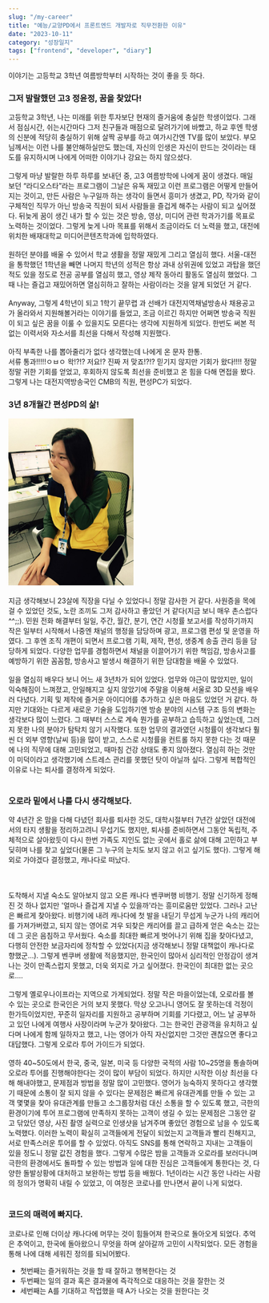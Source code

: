 ```yaml
---
slug: "/my-career"
title: "예능/교양PD에서 프론트엔드 개발자로 직무전환한 이유"
date: "2023-10-11"
category: "성장일지"
tags: ["frontend", "developer", "diary"]
---
```


이야기는 고등학교 3학년 여름방학부터 시작하는 것이 좋을 듯 하다.

### 그저 발랄했던 고3 정윤정, 꿈을 찾았다!

고등학교 3학년, 나는 미래를 위한 투자보단 현재의 즐거움에 충실한 학생이었다.
그래서 점심시간, 쉬는시간마다 그저 친구들과 매점으로 달려가기에 바빴고, 하교 후엔 학생의 신분에 적당히 충실하기 위해 살짝 공부를 하고 여가시간엔 TV를 많이 보았다. 부모님께서는 이런 나를 불안해하실만도 했는데, 자신의 인생은 자신이 만드는 것이라는 태도를 유지하시며 나에게 어떠한 이야기나 강요는 하지 않으셨다.
<br/>
<br/>
그렇게 마냥 발랄한 하루 하루를 보내던 중, 고3 여름방학에 나에게 꿈이 생겼다. 매일 보던 “라디오스타”라는 프로그램이 그날은 유독 재밌고 이런 프로그램은 어떻게 만들어지는 것이고, 만든 사람은 누구일까 하는 생각이 들면서 흥미가 생겼고, PD, 작가와 같이 구체적인 직무가 아닌 방송국 직원이 되서 사람들을 즐겁게 해주는 사람이 되고 싶어졌다. 뒤늦게 꿈이 생긴 내가 할 수 있는 것은 방송, 영상, 미디어 관련 학과가기를 목표로 노력하는 것이었다. 그렇게 늦게 나마 목표를 위해서 조금이라도 더 노력을 했고, 대전에 위치한 배재대학교 미디어콘텐츠학과에 입학하였다.
<br/>
<br/>
원하던 분야를 배울 수 있어서 학교 생활을 정말 재밌게 그리고 열심히 했다. 서울-대전을 통학했던 1학년을 빼면 나머지 학년의 성적은 항상 과내 상위권에 있었고 과탑을 했던 적도 있을 정도로 전공 공부를 열심히 했고, 영상 제작 동아리 활동도 열심히 했었다. 그 때 나는 즐겁고 재밌어하면 열심히하고 잘하는 사람이라는 것을 알게 되었던 거 같다.
<br/>
<br/>
Anyway, 그렇게 4학년이 되고 1학기 끝무렵 과 선배가 대전지역채널방송사 채용공고가 올라와서 지원해볼거라는 이야기를 들었고, 조금 이르긴 하지만 어쩌면 방송국 직원이 되고 싶은 꿈을 이룰 수 있을지도 모른다는 생각에 지원하게 되었다. 한번도 써본 적 없는 이력서와 자소서를 최선을 다해서 작성해 지원했다.
<br/>
<br/>
아직 부족한 나를 뽑아줄리가 없다 생각했는데 나에게 온 문자 한통.  
서류 통과!!!!!ㅇㅂㅇ 왁!?!? 저요!? 진짜 저 맞죠!?!? 믿기지 않지만 기회가 왔다!!!!
정말 정말 귀한 기회를 얻었고, 후회하지 않도록 최선을 준비했고 온 힘을 다해 면접을 봤다. 그렇게 나는 대전지역방송국인 CMB의 직원, 편성PC가 되었다.

### 3년 8개월간 편성PD의 삶!

<img src="../images/my1/my1-1.png" width="250" alt="입사한 정윤정"/>
<br/>
<br/>
지금 생각해보니 23살에 직장을 다닐 수 있었다니 정말 감사한 거 같다. 사원증을 목에 걸 수 있었던 것도, 노란 조끼도 그저 감사하고 좋았던 거 같다(지금 보니 매우 촌스럽다^^;;). 민원 전화 해결부터 일일, 주간, 월간, 분기, 연간 시청률 보고서를 작성하기까지 작은 일부터 시작해서 나중엔 채널의 행정을 담당하며 광고, 프로그램 편성 및 운영을 하였다. 그 후엔 조직 개편이 되면서 프로그램 기획, 제작, 편성, 생중계 송출 관리 등을 담당하게 되었다. 다양한 업무를 경험하면서 채널을 이끌어가기 위한 책임감, 방송사고를 예방하기 위한 꼼꼼함, 방송사고 발생시 해결하기 위한 담대함을 배울 수 있었다. 
<br/>
<br/>
일을 열심히 배우다 보니 어느 새 3년차가 되어 있었다. 업무와 야근이 많았지만, 일이 익숙해짐이 느껴졌고, 안일해지고 싶지 않았기에 주말을 이용해 서울로 3D 모션을 배우러 다녔다. 기획 및 제작에 즐거운 아이디어를 추가하고 싶은 마음도 있었던 거 같다. 하지만 기대와는 다르게 새로운 기술을 도입하기엔 방송 분야의 시스템 구조 등의 변화는 생각보다 많이 느렸다. 그 때부터 스스로 계속 뭔가를 공부하고 습득하고 싶었는데, 그러지 못한 나의 분야가 탐탁치 않기 시작했다. 또한 업무의 결과였던 시청률이 생각보다 훨씬 더 외부 영향(날씨 등)을 많이 받고, 스스로 시청률을 컨트롤 하지 못한 다는 것 때문에 나의 직무에 대해 고민되었고, 때마침 건강 상태도 좋지 않아졌다. 열심히 하는 것만이 미덕이라고 생각했기에 스트레스 관리를 못했던 탓이 아닐까 싶다. 그렇게 복합적인 이유로 나는 퇴사를 결정하게 되었다.  
<br/>
<br/>

### 오로라 밑에서 나를 다시 생각해보다.

약 4년간 온 맘을 다해 다녔던 회사를 퇴사한 것도, 대학시절부터 7년간 살았던 대전에서의 타지 생활을 정리하고려니 무섭기도 했지만, 퇴사를 준비하면서 그동안 독립적, 주체적으로 살아왔듯이 다시 한번 가족도 지인도 없는 곳에서 홀로 삶에 대해 고민하고 부딪히며 나를 찾고 싶었다(물론 그 누구의 눈치도 보지 않고 쉬고 싶기도 했다). 그렇게 해외로 가야겠다 결정했고, 캐나다로 떠났다.  
<br/>
<br/>  
도착해서 지낼 숙소도 알아보지 않고 오른 캐나다 벤쿠버행 비행기. 정말 신기하게 정해진 것 하나 없지만 '얼마나 즐겁게 지낼 수 있을까'라는 흥미로움만 있었다. 그러나 고난은 빠르게 찾아왔다. 비행기에 내려 캐나다에 첫 발을 내딛기 무섭게 누군가 나의 캐리어를 가져가버렸고, 되지 않는 영어로 겨우 되찾은 캐리어를 끌고 급하게 얻은 숙소는 갔는데 그 곳은 음침하고 무서웠다. 숙소를 최대한 빠르게 벗어나기 위해 집을 찾아다녔고, 다행히 안전한 보금자리에 정착할 수 있었다(지금 생각해보니 정말 대책없이 캐나다로 향했군...). 그렇게 벤쿠버 생활에 적응했지만, 한국인이 많아서 심리적인 안정감이 생겨나는 것이 만족스럽지 못했고, 더욱 외지로 가고 싶어졌다. 한국인이 최대한 없는 곳으로....
<br/>
<br/>
그렇게 옐로우나이프라는 지역으로 가게되었다. 정말 작은 마을이었는데, 오로라를 볼 수 있는 곳으로 한국인은 거의 보지 못했다. 막상 오고나니 영어도 잘 못하는데 걱정이 한가득이었지만, 꾸준히 일자리를 지원하고 공부하며 기회를 기다렸고, 어느 날 공부하고 있던 나에게 여행사 사장이라며 누군가 찾아왔다. 그는 한국인 관광객을 유치하고 싶다며 나에게 함께 일하자고 했고, 나는 영어가 아직 자신없지만 그것만 괜찮으면 좋다고 대답했다. 그렇게 오로라 투어 가이드가 되었다.
<br/>
<br/>
영하 40~50도에서 한국, 중국, 일본, 미국 등 다양한 국적의 사람 10~25명을 통솔하며 오로라 투어를 진행해야한다는 것이 많이 부담이 되었다. 하지만 시작한 이상 최선을 다해 해내야했고, 문제점과 방법을 정말 많이 고민했다. 영어가 능숙하지 못하다고 생각했기 때문에 소통이 잘 되지 않을 수 있다는 문제점은 빠르게 유대관계를 만들 수 있는 고객 몇몇을 찾아 유대관계를 만들고 소그룹장처럼 대신 소통을 할 수 있도록 했고, 극한의 환경이기에 투어 프로그램에 만족하지 못하는 고객이 생길 수 있는 문제점은 그동안 갈고 닦았던 영상, 사진 촬영 실력으로 인생샷을 남겨주며 좋았던 경험으로 남을 수 있도록 노력했다. 이러한 노력이 확실히 고객들에게 전달이 되었는지 고객들과 빨리 친해지고, 서로 만족스러운 투어를 할 수 있었다. 아직도 SNS를 통해 연락하고 지내는 고객들이 있을 정도니 정말 값진 경험을 했다. 그렇게 수많은 밤을 고객들과 오로라를 보러다니며 극한의 환경에서도 돌파할 수 있는 방법과 일에 대한 진심은 고객들에게 통한다는 것, 다양한 돌발상황에 대처하고 보완하는 방법 등을 배웠다. 1년이라는 시간 동안 나라는 사람의 정의가 명확히 내릴 수 있었고, 이 여정은 코로나를 만나면서 끝이 나게 되었다.
<br/>
<br/>

### 코드의 매력에 빠지다.

코로나로 인해 더이상 캐나다에 머무는 것이 힘들어져 한국으로 돌아오게 되었다. 추억은 추억이고, 한국에 돌아왔으니 무엇을 하며 살아갈까 고민이 시작되었다. 모든 경험을 통해 나에 대해 세워진 정의를 되뇌어봤다.

-   첫번째는 즐거워하는 것을 할 때 잘하고 행복한다는 것
-   두번째는 일의 결과 혹은 결과물에 즉각적으로 대응하는 것을 잘한는 것
-   세번째는 A를 기대하고 작업했을 때 A가 나오는 것을 원한다는 것

